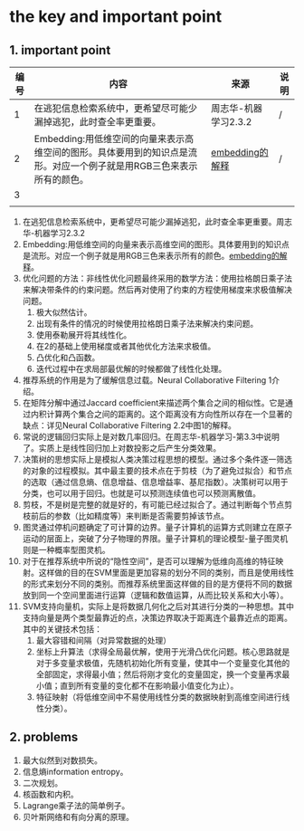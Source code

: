 # the key and important point

## 1. important point

|编号|内容|来源|说明|
|---|---|---|---|
|1|在逃犯信息检索系统中，更希望尽可能少漏掉逃犯，此时查全率更重要。|周志华-机器学习2.3.2|/|
|2|Embedding:用低维空间的向量来表示高维空间的图形。具体要用到的知识点是流形。对应一个例子就是用RGB三色来表示所有的颜色。|[embedding的解释](https://www.zhihu.com/question/38002635)|/|
|3||||
|||||

1. 在逃犯信息检索系统中，更希望尽可能少漏掉逃犯，此时查全率更重要。周志华-机器学习2.3.2
2. Embedding:用低维空间的向量来表示高维空间的图形。具体要用到的知识点是流形。对应一个例子就是用RGB三色来表示所有的颜色。[embedding的解释](https://www.zhihu.com/question/38002635)。
3. 优化问题的方法：非线性优化问题最终采用的数学方法：使用拉格朗日乘子法来解决带条件的约束问题。然后再对使用了约束的方程使用梯度来求极值解决问题。
   1. 极大似然估计。
   2. 出现有条件的情况的时候使用拉格朗日乘子法来解决约束问题。
   3. 使用泰勒展开将其线性化。
   4. 在2的基础上使用梯度或者其他优化方法来求极值。
   5. 凸优化和凸函数。
   6. 迭代过程中在求局部最优解的时候都做了线性化处理。
4. 推荐系统的作用是为了缓解信息过载。Neural Collaborative Filtering 1介绍。
5. 在矩阵分解中通过Jaccard coefficient来描述两个集合之间的相似性。它是通过内积计算两个集合之间的距离的。这个距离没有方向性所以存在一个显著的缺点：详见Neural Collaborative Filtering 2.2中图1的解释。
6. 常说的逻辑回归实际上是对数几率回归。在周志华-机器学习-第3.3中说明了。实质上是线性回归加上对数投影之后产生分类效果。
7. 决策树的思想实际上是模拟人类决策过程思想的模型。通过多个条件逐一筛选的对象的过程模拟。其中最主要的技术点在于剪枝（为了避免过拟合）和节点的选取（通过信息熵、信息增益、信息增益率、基尼指数）。决策树可以用于分类，也可以用于回归。也就是可以预测连续值也可以预测离散值。
8. 剪枝，不是树是完整的就是好的，有可能已经过拟合了。通过判断每个节点剪枝前后的参数（比如精度等）来判断是否需要剪掉该节点。
9. 图灵通过停机问题确定了可计算的边界。量子计算机的运算方式则建立在原子运动的层面上，突破了分子物理的界限。量子计算机的理论模型-量子图灵机则是一种概率型图灵机。
10. 对于在推荐系统中所说的“隐性空间”，是否可以理解为低维向高维的特征映射。这样做的目的在SVM里面是更加容易的划分不同的类别，而且是使用线性的形式来划分不同的类别。而推荐系统里面这样做的目的是方便将不同的数据放到同一个空间里面进行运算（逻辑和数值运算，从而比较关系和大小等）。
11. SVM支持向量机，实际上是将数据几何化之后对其进行分类的一种思想。其中支持向量是两个类型最靠近的点，决策边界取决于距离连个最靠近点的距离。其中的关键技术包括：
    1. 最大容错和间隔（对异常数据的处理）
    2. 坐标上升算法（求得全局最优解，使用于光滑凸优化问题。核心思路就是对于多变量求极值，先随机初始化所有变量，使其中一个变量变化其他的全部固定，求得最小值；然后将刚才变化的变量固定，换一个变量再求最小值；直到所有变量的变化都不在影响最小值变化为止）。
    3. 特征映射（将低维空间中不易使用线性分类的数据映射到高维空间进行线性分类）。

## 2. problems

1. 最大似然到对数损失。
2. 信息熵information entropy。
3. 二次规划。
4. 核函数和内积。
5. Lagrange乘子法的简单例子。
6. 贝叶斯网络和有向分离的原理。
